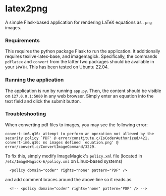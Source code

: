 # latex2png
A simple Flask-based application for rendering LaTeX equations as `.png` images.

### Requirements
This requires the python package Flask to run the application. It additionally requires texlive-latex-base, and imagemagick. Specifically, the commands `pdflatex` and `convert` from the latter two packages should be available in your `$PATH`. This has been tested on Ubuntu 22.04.

### Running the application
The application is run by running `app.py`. Then, the content should be visible on `127.0.0.1:5000` in any web browser. Simply enter an equation into the text field and click the submit button.

### Troubleshooting
When converting pdf files to images, you may see the following error:
```
convert-im6.q16: attempt to perform an operation not allowed by the security policy `PDF' @ error/constitute.c/IsCoderAuthorized/421.
convert-im6.q16: no images defined `equation.png' @ error/convert.c/ConvertImageCommand/3229.
```

To fix this, simply modify ImageMagick's `policy.xml` file (located in `/etc/ImageMagick-6/policy.xml` on Linux-based systems)
```
  <policy domain="coder" rights="none" pattern="PDF" />
```
and add comment braces around the above line so it reads as
```
  <!-- <policy domain="coder" rights="none" pattern="PDF" /> -->
```
